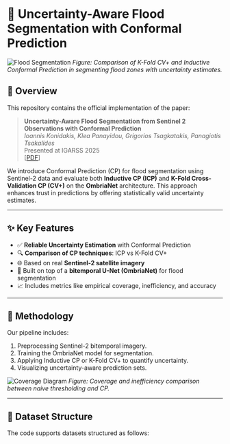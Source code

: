 # 🌊 Uncertainty-Aware Flood Segmentation with Conformal Prediction

![Flood Segmentation](docs/figures/cv_vs_icp.png)
*Figure: Comparison of K-Fold CV+ and Inductive Conformal Prediction in segmenting flood zones with uncertainty estimates.*

## 📄 Overview

This repository contains the official implementation of the paper:

> **Uncertainty-Aware Flood Segmentation from Sentinel 2 Observations with Conformal Prediction**  
> *Ioannis Konidakis, Klea Panayidou, Grigorios Tsagkatakis, Panagiotis Tsakalides*  
> Presented at IGARSS 2025  
> [[PDF](docs/IGARSS_2025.pdf)]

We introduce Conformal Prediction (CP) for flood segmentation using Sentinel-2 data and evaluate both **Inductive CP (ICP)** and **K-Fold Cross-Validation CP (CV+)** on the **OmbriaNet** architecture. This approach enhances trust in predictions by offering statistically valid uncertainty estimates.

---

## ✨ Key Features

- ✅ **Reliable Uncertainty Estimation** with Conformal Prediction
- 🔍 **Comparison of CP techniques**: ICP vs K-Fold CV+
- 🌐 Based on real **Sentinel-2 satellite imagery**
- 🧠 Built on top of a **bitemporal U-Net (OmbriaNet)** for flood segmentation
- 📈 Includes metrics like empirical coverage, inefficiency, and accuracy

---

## 🧠 Methodology

Our pipeline includes:
1. Preprocessing Sentinel-2 bitemporal imagery.
2. Training the OmbriaNet model for segmentation.
3. Applying Inductive CP or K-Fold CV+ to quantify uncertainty.
4. Visualizing uncertainty-aware prediction sets.

![Coverage Diagram](docs/figures/coverage_diagram.png)
*Figure: Coverage and inefficiency comparison between naive thresholding and CP.*

---

## 📁 Dataset Structure

The code supports datasets structured as follows:

